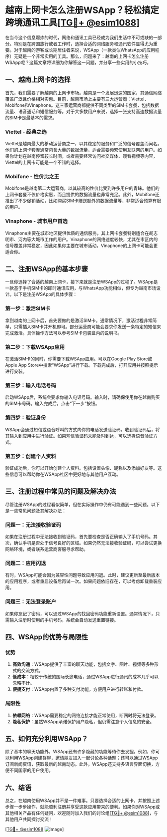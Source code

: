 # 越南上网卡怎么注册WSApp？轻松搞定跨境通讯工具[[TG💪+ @esim1088](https://t.me/s/esim1088)]

在当今这个信息爆炸的时代，网络和通讯工具已经成为我们生活中不可或缺的一部分。特别是在跨国旅行或者工作时，选择合适的网络服务和通讯软件显得尤为重要。对于越南的游客或长期居住者来说，WSApp（一款类似WhatsApp的应用程序）无疑是一个非常实用的工具。那么，问题来了：越南的上网卡怎么注册WSApp呢？这篇文章将详细为你解答这一问题，并分享一些实用的小技巧。

## 一、越南上网卡的选择

首先，我们需要了解越南的上网卡市场。越南是一个发展迅速的国家，其通信网络覆盖广泛且价格相对实惠。目前，越南市场上主要有三大运营商：Viettel、Mobifone和Vinaphone。这三家运营商都提供不同类型的SIM卡套餐，包括数据流量、语音通话和短信服务等。对于大多数用户来说，选择一张支持高速数据流量的SIM卡是最基本的需求。

### Viettel - 经典之选

Viettel是越南最大的移动运营商之一，以其稳定的服务和广泛的信号覆盖而闻名。他们的上网卡套餐通常包含大量的数据流量，适合需要频繁使用互联网的用户。如果你计划在越南停留较长时间，或者需要经常访问社交媒体、观看视频等内容，Viettel的上网卡可能是一个不错的选择。

### Mobifone - 性价比之王

Mobifone是越南第二大运营商，以其较高的性价比受到许多用户的青睐。他们的上网卡套餐不仅价格实惠，而且提供的数据流量也非常充足。此外，Mobifone还推出了不少促销活动，比如购买SIM卡赠送额外的数据流量等，非常适合预算有限的用户。

### Vinaphone - 城市用户首选

Vinaphone主要在城市地区提供优质的通信服务，其上网卡套餐特别适合在胡志明市、河内等大城市工作的用户。Vinaphone的网络速度较快，尤其在市区内的信号覆盖非常稳定，因此如果你主要在城市活动，Vinaphone的上网卡可能会更适合你。

## 二、注册WSApp的基本步骤

一旦你选择了合适的越南上网卡，接下来就是注册WSApp的过程了。WSApp是一款基于手机SIM卡的即时通讯应用，与WhatsApp功能相似，但专为越南市场设计。以下是注册WSApp的具体步骤：

### 第一步：激活SIM卡

拿到越南的上网卡后，首先要做的是激活SIM卡。通常情况下，激活过程非常简单，只需插入SIM卡并开机即可。部分运营商可能会要求你发送一条特定的短信来完成激活。具体操作方法可以参考SIM卡包装盒内的说明书。

### 第二步：下载WSApp应用

在激活SIM卡的同时，你需要下载WSApp应用。可以在Google Play Store或Apple App Store中搜索“WSApp”进行下载。下载完成后，打开应用并按照提示进行安装。

### 第三步：输入电话号码

启动WSApp后，系统会要求你输入电话号码。输入时，请确保使用你在越南购买的SIM卡号码。输入完成后，点击“下一步”按钮。

### 第四步：验证身份

WSApp会通过短信或语音呼叫的方式向你的电话发送验证码。收到验证码后，将其输入到应用中进行验证。如果短信验证码未能及时到达，可以选择语音验证方式。

### 第五步：创建个人资料

验证成功后，你可以开始创建个人资料。包括设置头像、昵称以及添加好友等。这些信息可以帮助你在WSApp社区中更好地与其他用户互动。

## 三、注册过程中常见的问题及解决办法

尽管注册WSApp的过程看似简单，但在实际操作中仍有可能遇到一些问题。以下是一些常见问题及其解决办法：

### 问题一：无法接收验证码

如果在注册过程中无法接收到验证码，首先要检查是否正确输入了手机号码。其次，确认手机是否处于信号良好的区域。如果仍然无法接收验证码，可以尝试更换网络环境，或者联系运营商客服寻求帮助。

### 问题二：应用闪退

有时，WSApp可能会因为兼容性问题导致应用闪退。此时，建议更新至最新版本的应用程序，或者重启设备后再试一次。如果问题依旧存在，可以考虑卸载重装应用。

### 问题三：无法登录账户

如果你忘记了密码，可以通过WSApp的找回密码功能重新设置。通常情况下，只需输入注册时使用的手机号码，系统会自动发送重置链接。

## 四、WSApp的优势与局限性

### 优势

1. **高效沟通**：WSApp提供了丰富的聊天功能，包括文字、图片、视频等多种形式的交流方式。
2. **低成本**：相较于传统的国际长途电话，通过WSApp进行通讯的成本几乎可以忽略不计。
3. **便捷支付**：WSApp内置了多种支付功能，方便用户进行转账和付款。

### 局限性

1. **依赖网络**：WSApp需要稳定的网络连接才能正常使用，断网时将无法登录。
2. **隐私保护**：虽然WSApp承诺保护用户隐私，但仍需注意个人信息的安全。

## 五、如何充分利用WSApp？

除了基本的聊天功能外，WSApp还有许多隐藏的功能等待你去发掘。例如，你可以利用WSApp创建群聊，邀请朋友加入一起讨论各种话题；还可以通过WSApp订阅新闻资讯，获取最新的越南动态。此外，WSApp还支持多语言界面切换，方便不同国家的用户使用。

## 六、结语

总之，在越南使用WSApp并不是一件难事。只要选择合适的上网卡，并按照上述步骤一步步操作，就能顺利注册并享受这款应用带来的便利。如果你对WSApp或其他相关产品有任何疑问，欢迎随时加入我们的讨论组[[TG💪+ @esim1088](https://t.me/s/esim1088)]，与其他用户共同探讨交流！

[[TG💪+ @esim1088](https://t.me/s/esim1088) ![Image](https://i.postimg.cc/4NQfJmqS/Snipaste-2025-05-13-00-14-12.png)]